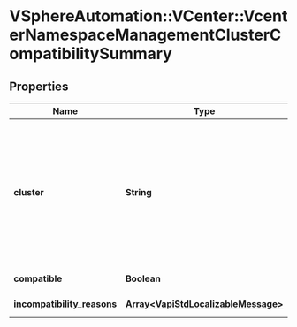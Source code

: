 # VSphereAutomation::VCenter::VcenterNamespaceManagementClusterCompatibilitySummary

## Properties
Name | Type | Description | Notes
------------ | ------------- | ------------- | -------------
**cluster** | **String** | Identifier of the cluster. When clients pass a value of this structure as a parameter, the field must be an identifier for the resource type: ClusterComputeResource. When operations return a value of this structure as a result, the field will be an identifier for the resource type: ClusterComputeResource. | 
**compatible** | **Boolean** | Compatibility of this cluster. | 
**incompatibility_reasons** | [**Array&lt;VapiStdLocalizableMessage&gt;**](VapiStdLocalizableMessage.md) | Reasons for incompatibility. | 


